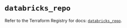 # `databricks_repo`

Refer to the Terraform Registry for docs: [`databricks_repo`](https://registry.terraform.io/providers/databricks/databricks/1.49.1/docs/resources/repo).
